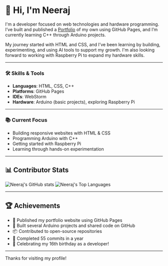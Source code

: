 # 👋 Hi, I'm Neeraj

I'm a developer focused on web technologies and hardware programming. I’ve built and published a [Portfolio](https://serial-commit-dev.github.io/My-Portfolio/) of my own using GitHub Pages, and I’m currently learning C++ through Arduino projects.

My journey started with HTML and CSS, and I’ve been learning by building, experimenting, and using AI tools to support my growth. I'm also looking forward to working with Raspberry Pi to expand my hardware skills.

---

### 🛠️ Skills & Tools

- **Languages**: HTML, CSS, C++
- **Platforms**: GitHub Pages
- **IDEs**: WebStorm
- **Hardware**: Arduino (basic projects), exploring Raspberry Pi

---

### 📚 Current Focus

- Building responsive websites with HTML & CSS
- Programming Arduino with C++
- Getting started with Raspberry Pi
- Learning through hands-on experimentation

---

## 📊 Contributor Stats



![Neeraj's GitHub stats](https://github-readme-stats.vercel.app/api?username=serial-commit-dev&show_icons=true&theme=radical)
![Neeraj's Top Languages](https://github-readme-stats.vercel.app/api/top-langs/?username=serial-commit-dev&layout=compact)

---

## 🏆 Achievements



- 🚀 Published my portfolio website using GitHub Pages
- 🔌 Built several Arduino projects and shared code on GitHub
- 📦 Contributed to open-source repositories
- 🥇 Completed 55 commits in a year
- 🎂 Celebrating my 16th birthday as a developer!


---

Thanks for visiting my profile!

